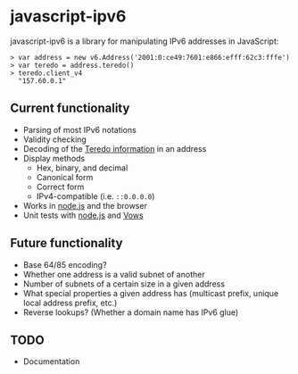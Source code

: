 javascript-ipv6
===============

javascript-ipv6 is a library for manipulating IPv6 addresses in JavaScript:

    > var address = new v6.Address('2001:0:ce49:7601:e866:efff:62c3:fffe')
    > var teredo = address.teredo()
    > teredo.client_v4
      "157.60.0.1"

Current functionality
---------------------

-    Parsing of most IPv6 notations
-    Validity checking
-    Decoding of the [Teredo information](http://en.wikipedia.org/wiki/Teredo_tunneling#IPv6_addressing) in an address
-    Display methods
     -    Hex, binary, and decimal
     -    Canonical form
     -    Correct form
     -    IPv4-compatible (i.e. `::0.0.0.0`)
-    Works in [node.js](http://nodejs.org/) and the browser
-    Unit tests with [node.js](http://nodejs.org/) and [Vows](http://vowsjs.org/)

Future functionality
--------------------

-    Base 64/85 encoding?
-    Whether one address is a valid subnet of another
-    Number of subnets of a certain size in a given address
-    What special properties a given address has (multicast prefix, unique local address prefix, etc.)
-    Reverse lookups? (Whether a domain name has IPv6 glue)

TODO
----

-    Documentation
